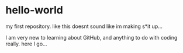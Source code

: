 # hello-world
my first repository. like this doesnt sound like im making s*it up...

I am very new to learning about GitHub, and anything to do with coding really.
here I go...
